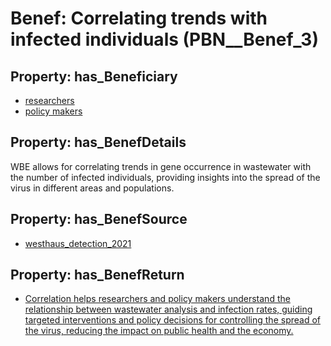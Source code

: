 # Benef: __Correlating trends with infected individuals__ (PBN__Benef_3)

## Property: has_Beneficiary

* [researchers](../Stakeholder/PBN__Stakeholder_2)
* [policy makers](../Stakeholder/PBN__Stakeholder_3)

## Property: has_BenefDetails

WBE allows for correlating trends in gene occurrence in wastewater with the number of infected individuals, providing insights into the spread of the virus in different areas and populations.

## Property: has_BenefSource

* [westhaus_detection_2021](../Article/PBN__Article_0)

## Property: has_BenefReturn

* [Correlation helps researchers and policy makers understand the relationship between wastewater analysis and infection rates, guiding targeted interventions and policy decisions for controlling the spread of the virus, reducing the impact on public health and the economy.](../BenefReturn/PBN__BenefReturn_3)


